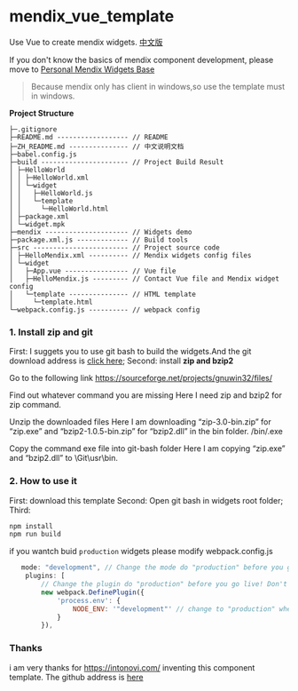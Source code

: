 # mendix_vue_template
Use Vue to create mendix widgets.
[中文版](./ZH_README.md)

If you don't know the basics of mendix component development, please move to [Personal Mendix Widgets Base](https://mrgaogang.github.io/article/mendix/widgets/%E8%AF%A6%E7%BB%86API.html)

> Because mendix only has client in windows,so use the template must in windows.

**Project Structure**

```
├─.gitignore 
├─README.md ------------------ // README
├─ZH_README.md --------------- // 中文说明文档
├─babel.config.js 
├─build ---------------------- // Project Build Result
│ ├─HelloWorld 
│ │ ├─HelloWorld.xml 
│ │ └─widget 
│ │   ├─HelloWorld.js 
│ │   └─template 
│ │     └─HelloWorld.html 
│ ├─package.xml 
│ └─widget.mpk 
├─mendix --------------------- // Widgets demo
├─package.xml.js ------------- // Build tools
├─src ------------------------ // Project source code
│ ├─HelloMendix.xml ---------- // Mendix widgets config files
│ └─widget 
│   ├─App.vue ---------------- // Vue file
│   ├─HelloMendix.js --------- // Contact Vue file and Mendix widget config
│   └─template --------------- // HTML template
│     └─template.html 
└─webpack.config.js ---------- // webpack config
```

### 1. Install zip and git

First: I suggets you to use git bash to build the widgets.And the git download address is [click here](https://git-scm.com/downloads);
Second: install **zip and bzip2**

Go to the following link https://sourceforge.net/projects/gnuwin32/files/

Find out whatever command you are missing Here I need zip and bzip2 for zip command. 

Unzip the downloaded files Here I am downloading “zip-3.0-bin.zip” for “zip.exe” and “bzip2-1.0.5-bin.zip” for “bzip2.dll” in the bin folder. /bin/.exe

Copy the command exe file into git-bash folder Here I am copying “zip.exe” and “bzip2.dll” to \Git\usr\bin.




### 2. How to use it
First: download this template
Second: Open git bash in widgets root folder;  
Third:

```bash
npm install
npm run build
```

if you wantch buid  `production` widgets please modify webpack.config.js
```js
   mode: "development", // Change the mode do "production" before you go live! Don't forget!
    plugins: [
        // Change the plugin do "production" before you go live! Don't forget!
        new webpack.DefinePlugin({
            'process.env': {
                NODE_ENV: '"development"' // change to "production" when publishing your Mendix widget
            }
        }),

```




### Thanks
i am very thanks for https://intonovi.com/ inventing this component template.
The github address is [here](https://github.com/Intonovi/mendix-vuejs-widget-boilerplate)


